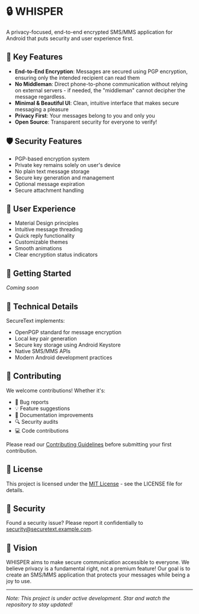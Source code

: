 # 🔒 WHISPER

A privacy-focused, end-to-end encrypted SMS/MMS application for Android that puts security and user experience first.

## 🌟 Key Features

- **End-to-End Encryption**: Messages are secured using PGP encryption, ensuring only the intended recipient can read them
- **No Middleman**: Direct phone-to-phone communication without relying on external servers - if needed, the "middleman" cannot decipher the message regardless.
- **Minimal & Beautiful UI**: Clean, intuitive interface that makes secure messaging a pleasure
- **Privacy First**: Your messages belong to you and only you
- **Open Source**: Transparent security for everyone to verify!

## 🛡️ Security Features

- PGP-based encryption system
- Private key remains solely on user's device
- No plain text message storage
- Secure key generation and management
- Optional message expiration
- Secure attachment handling

## 💫 User Experience

- Material Design principles
- Intuitive message threading
- Quick reply functionality
- Customizable themes
- Smooth animations
- Clear encryption status indicators

## 🚀 Getting Started

*Coming soon*

## 🔧 Technical Details

SecureText implements:
- OpenPGP standard for message encryption
- Local key pair generation
- Secure key storage using Android Keystore
- Native SMS/MMS APIs
- Modern Android development practices

## 🤝 Contributing

We welcome contributions! Whether it's:
- 🐛 Bug reports
- 💡 Feature suggestions
- 📝 Documentation improvements
- 🔍 Security audits
- 💻 Code contributions

Please read our [Contributing Guidelines](CONTRIBUTING.md) before submitting your first contribution.

## 📝 License

This project is licensed under the [MIT License](LICENSE) - see the LICENSE file for details.

## 🔐 Security

Found a security issue? Please report it confidentially to [security@securetext.example.com](mailto:security@securetext.example.com).

## 🌈 Vision

WHISPER aims to make secure communication accessible to everyone. We believe privacy is a fundamental right, not a premium feature! Our goal is to create an SMS/MMS application that protects your messages while being a joy to use.

---

*Note: This project is under active development. Star and watch the repository to stay updated!*
